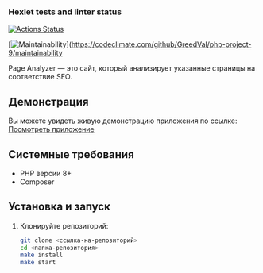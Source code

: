 ### Hexlet tests and linter status

[![Actions Status](https://github.com/GreedVal/php-project-9/actions/workflows/hexlet-check.yml/badge.svg)](https://github.com/GreedVal/php-project-9/actions)

[![Maintainability](https://api.codeclimate.com/v1/badges/8fe6a4194bd3ffd0b6f5/maintainability)](<https://codeclimate.com/github/GreedVal/php-project-9/maintainability>

Page Analyzer — это сайт, который анализирует указанные страницы на соответствие SEO.

## Демонстрация

Вы можете увидеть живую демонстрацию приложения по ссылке:  
[Посмотреть приложение](https://php-project-9-0xs4.onrender.com/)

## Системные требования

- PHP версии 8+
- Composer

## Установка и запуск

1. Клонируйте репозиторий:

   ```bash
   git clone <ссылка-на-репозиторий>
   cd <папка-репозитория>
   make install
   make start





